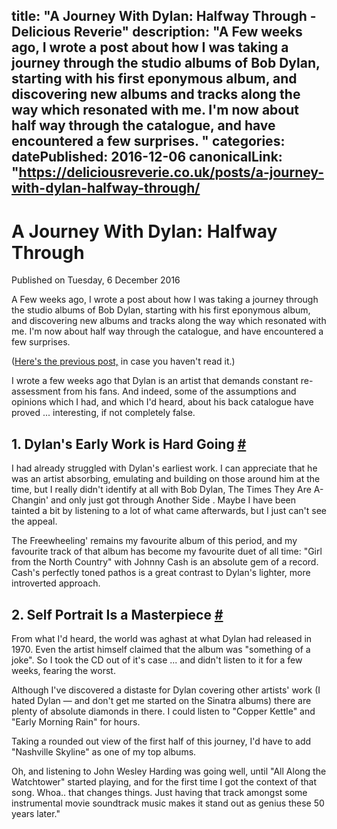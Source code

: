 title: "A Journey With Dylan: Halfway Through - Delicious Reverie"
description: "A Few weeks ago, I wrote a post about how I was taking a journey through the studio albums of Bob Dylan, starting with his first eponymous album, and discovering new albums and tracks along the way which resonated with me. I'm now about half way through the catalogue, and have encountered a few surprises.
"
categories:
datePublished: 2016-12-06
canonicalLink: "https://deliciousreverie.co.uk/posts/a-journey-with-dylan-halfway-through/
---
# A Journey With Dylan: Halfway Through

Published on Tuesday, 6 December 2016

A Few weeks ago, I wrote a post about how I was taking a journey through the studio albums of Bob Dylan, starting with his first eponymous album, and discovering new albums and tracks along the way which resonated with me. I'm now about half way through the catalogue, and have encountered a few surprises.

([Here's the previous post,](https://deliciousreverie.co.uk/posts/a-journey-with-dylan/) in case you haven't read it.)

I wrote a few weeks ago that Dylan is an artist that demands constant re-assessment from his fans. And indeed, some of the assumptions and opinions which I had, and which I'd heard, about his back catalogue have proved ... interesting, if not completely false.

## 1\. Dylan's Early Work is Hard Going [#](https://deliciousreverie.co.uk/posts/a-journey-with-dylan-halfway-through/#1.-dylan's-early-work-is-hard-going)

I had already struggled with Dylan's earliest work. I can appreciate that he was an artist absorbing, emulating and building on those around him at the time, but I really didn't identify at all with Bob Dylan, The Times They Are A-Changin' and only just got through Another Side . Maybe I have been tainted a bit by listening to a lot of what came afterwards, but I just can't see the appeal.

The Freewheeling' remains my favourite album of this period, and my favourite track of that album has become my favourite duet of all time: "Girl from the North Country" with Johnny Cash is an absolute gem of a record. Cash's perfectly toned pathos is a great contrast to Dylan's lighter, more introverted approach.

## 2\. Self Portrait Is a Masterpiece [#](https://deliciousreverie.co.uk/posts/a-journey-with-dylan-halfway-through/#2.-self-portrait-is-a-masterpiece)

From what I'd heard, the world was aghast at what Dylan had released in 1970. Even the artist himself claimed that the album was "something of a joke". So I took the CD out of it's case ... and didn't listen to it for a few weeks, fearing the worst.

Although I've discovered a distaste for Dylan covering other artists' work (I hated Dylan — and don't get me started on the Sinatra albums) there are plenty of absolute diamonds in there. I could listen to "Copper Kettle" and "Early Morning Rain" for hours.

Taking a rounded out view of the first half of this journey, I'd have to add "Nashville Skyline" as one of my top albums.

Oh, and listening to John Wesley Harding was going well, until "All Along the Watchtower" started playing, and for the first time I got the context of that song. Whoa.. that changes things. Just having that track amongst some instrumental movie soundtrack music makes it stand out as genius these 50 years later."